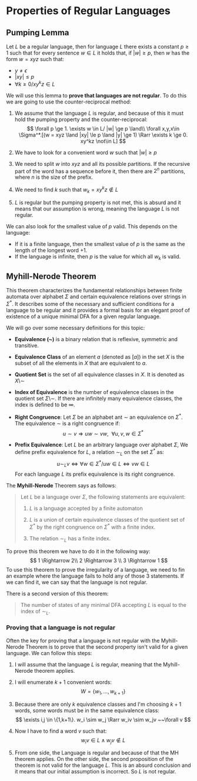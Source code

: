# Properties of Regular Languages

## Pumping Lemma

Let $L$ be a regular language, then for language $L$ there exists a constant $p\ge 1$ such that for every sentence $w \in L$ it holds that, if $|w| \ge p$, then $w$ has the form $w=xyz$ such that:

- $y \not = \epsilon$
- $|xy| \le p$
- $\forall k \ge 0 / xy^kz \in L$

We will use this lemma to **prove that languages are not regular**. To do this we are going to use the counter-reciprocal method:

1. We assume that the language $L$ is regular, and because of this it must hold the pumping property and the counter-reciprocal:
   $$
   \forall p \ge 1. \exists w \in L/ |w| \ge p \land\\ 
   \forall x,y,x\in \Sigma^*.[(w = xyz \land |xy| \le p \land |y| \ge 1) \Rarr
   \exists k \ge 0. xy^kz \not\in L]
   $$

2. We have to look for a convenient word $w$ such that $|w| \ge p$

3. We need to split $w$ into $xyz$ and all its possible partitions. If the recursive part of the word has a sequence before it, then there are $2^n$ partitions, where $n$ is the size of the prefix.

4. We need to find $k$ such that $w_k = xy^kz \not\in L$

5. $L$ is regular but the pumping property is not met, this is absurd and it means that our assumption is wrong, meaning the language $L$ is not regular.

We can also look for the smallest value of $p$ valid. This depends on the language:

- If it is a finite language, then the smallest value of $p$ is the same as the length of the longest word $+1$.
- If the language is infinite, then $p$ is the value for which all $w_k$ is valid. 

## Myhill-Nerode Theorem

This theorem characterizes the fundamental relationships between finite automata over alphabet $\Sigma$ and certain equivalence relations over strings in $\Sigma^*$. It describes some of the necessary and sufficient conditions for a language to be regular and it provides a formal basis for an elegant proof of existence of a unique minimal DFA for a given regular language.

We will go over some necessary definitions for this topic:

- **Equivalence (~)** is a binary relation that is reflexive, symmetric and transitive.

- **Equivalence Class** of an element $a$ (denoted as $[a]$) in the set $X$ is the subset of all the elements in $X$ that are equivalent to $a$.

- **Quotient Set** is the set of all equivalence classes in $X$. It is denoted as $X\setminus \sim$ 

- **Index of Equivalence** is the number of equivalence classes in the quotient set $\Sigma\setminus\sim$. If there are infinitely many equivalence classes, the index is defined to be $\infty$.

- **Right Congruence**: Let $\Sigma$ be an alphabet ant $\sim$ an equivalence on $\Sigma^*$. The equivalence $\sim$ is a right congruence if:
  $$
  u \sim v \Rightarrow uw \sim vw,~~ \forall u,v,w \in \Sigma^*
  $$

- **Prefix Equivalence**: Let $L$ be an arbitrary language over alphabet $\Sigma$, We define prefix equivalence for $L$, a relation $\sim_L$ on the set $\Sigma^*$ as:
  $$
  u \sim_L v \iff \forall w \in \Sigma^*/ uw \in L \iff vw \in L
  $$
  For each language $L$ its prefix equivalence is its right congruence. 

The **Myhill-Nerode** Theorem says as follows:

> Let $L$ be a language over $\Sigma$, the following statements are equivalent:
>
> 1. $L$ is a language accepted by a finite automaton
>
> 2. $L$ is a union of certain equivalence classes of the quotient set of $\Sigma^*$ by the right congruence on $\Sigma^*$ with a finite index.
>
> 3. The relation $\sim_L$ has a finite index.

To prove this theorem we have to do it in the following way:
$$
1 \Rightarrow 2\\
2 \Rightarrow 3 \\
3 \Rightarrow 1
$$
To use this theorem to prove the irregularity of a language, we need to fin an example where the language fails to hold any of those 3 statements. If we can find it, we can say that the language is not regular.

There is a second version of this theorem:

> The number of states of any minimal DFA accepting $L$ is equal to the index of $\sim_L$.

### Proving that a language is not regular

Often the key for proving that a language is not regular with the Myhill-Nerode Theorem is to prove that the second property isn't valid for a given language. We can follow this steps:

1. I will assume that the language $L$ is regular, meaning that the Myhill-Nerode theorem applies.

2. I will enumerate $k+1$ convenient words:
   $$
   W = \{w_1,\dots,w_{k+1}\}
   $$

3. Because there are only $k$ equivalence classes and I'm choosing $k+1$ words, some words must be in the same equivalence class:
   $$
   \exists i,j \in \{1,k+1\}. w_i \sim w_j  \Rarr w_iv \sim w_jv ~~\forall v
   $$

4. Now I have to find a word $v$ such that:
   $$
   w_iv \in L \land w_jv \not\in L
   $$

5. From one side, the Language is regular and because of that the MH theorem applies. On the other side,  the second proposition of the theorem is not valid for the language $L$. This is an absurd conclusion and it means that our initial assumption is incorrect. So $L$ is not regular.

